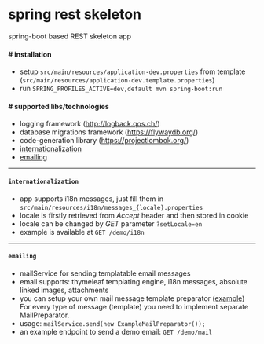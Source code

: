 # spring rest skeleton

spring-boot based REST skeleton app

#### # installation
 * setup `src/main/resources/application-dev.properties` from template (`src/main/resources/application-dev.template.properties`)
 * run `SPRING_PROFILES_ACTIVE=dev,default mvn spring-boot:run`

#### # supported libs/technologies
 * logging framework (http://logback.qos.ch/)
 * database migrations framework (https://flywaydb.org/)
 * code-generation library (https://projectlombok.org/)
 * [internationalization](#internationalization)
 * [emailing](#emailing)

----

#### `internationalization`
 * app supports i18n messages, just fill them in `src/main/resources/i18n/messages_{locale}.properties`
 * locale is firstly retrieved from *Accept* header and then stored in cookie
 * locale can be changed by *GET* parameter `?setLocale=en`
 * example is available at `GET /demo/i18n`  

----

#### `emailing`
 * mailService for sending templatable email messages
 * email supports: thymeleaf templating engine, i18n messages, absolute linked images, attachments
 * you can setup your own mail message template preparator ([example](src/main/java/com/example/service/email/preparator/ExampleMailPreparator.java)) For every type of message (template) you need to implement separate MailPreparator.
 * usage: `mailService.send(new ExampleMailPreparator());`
 * an example endpoint to send a demo email: `GET /demo/mail`
